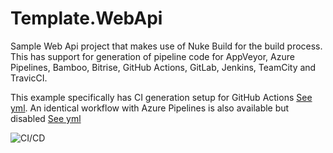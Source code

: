 # Template.WebApi

Sample Web Api project that makes use of Nuke Build for the build process. This has support for generation of pipeline code for AppVeyor, Azure Pipelines, Bamboo, Bitrise, GitHub Actions, GitLab, Jenkins, TeamCity and TravicCI.

This example specifically has CI generation setup for GitHub Actions [See yml](.github/workflows/Build.yml). An identical workflow with Azure Pipelines is also available but disabled [See yml](azure-pipelines.yml)

![CI/CD](https://github.com/chivandikwa/Template.WebApi/workflows/Build/badge.svg)
